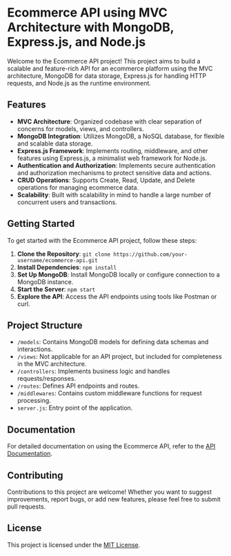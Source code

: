 # Ecommerce API using MVC Architecture with MongoDB, Express.js, and Node.js

Welcome to the Ecommerce API project! This project aims to build a scalable and feature-rich API for an ecommerce platform using the MVC architecture, MongoDB for data storage, Express.js for handling HTTP requests, and Node.js as the runtime environment.

## Features

- **MVC Architecture**: Organized codebase with clear separation of concerns for models, views, and controllers.
- **MongoDB Integration**: Utilizes MongoDB, a NoSQL database, for flexible and scalable data storage.
- **Express.js Framework**: Implements routing, middleware, and other features using Express.js, a minimalist web framework for Node.js.
- **Authentication and Authorization**: Implements secure authentication and authorization mechanisms to protect sensitive data and actions.
- **CRUD Operations**: Supports Create, Read, Update, and Delete operations for managing ecommerce data.
- **Scalability**: Built with scalability in mind to handle a large number of concurrent users and transactions.

## Getting Started

To get started with the Ecommerce API project, follow these steps:

1. **Clone the Repository**: `git clone https://github.com/your-username/ecommerce-api.git`
2. **Install Dependencies**: `npm install`
3. **Set Up MongoDB**: Install MongoDB locally or configure connection to a MongoDB instance.
4. **Start the Server**: `npm start`
5. **Explore the API**: Access the API endpoints using tools like Postman or curl.

## Project Structure

- `/models`: Contains MongoDB models for defining data schemas and interactions.
- `/views`: Not applicable for an API project, but included for completeness in the MVC architecture.
- `/controllers`: Implements business logic and handles requests/responses.
- `/routes`: Defines API endpoints and routes.
- `/middlewares`: Contains custom middleware functions for request processing.
- `server.js`: Entry point of the application.

## Documentation

For detailed documentation on using the Ecommerce API, refer to the [API Documentation](https://github.com/mirajsankdecha/API-Testing/blob/main/Refrences/Mongo/Documentation.md).

## Contributing

Contributions to this project are welcome! Whether you want to suggest improvements, report bugs, or add new features, please feel free to submit pull requests.

## License

This project is licensed under the [MIT License](LICENSE).
